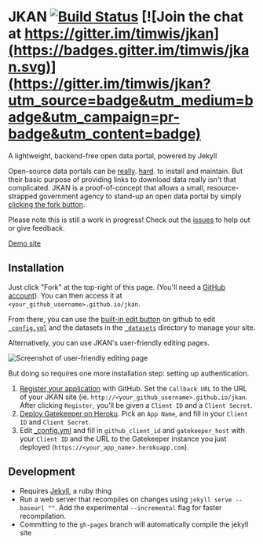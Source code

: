 # JKAN [![Build Status](https://travis-ci.org/timwis/jkan.svg?branch=gh-pages)](https://travis-ci.org/timwis/JKAN) [![Join the chat at https://gitter.im/timwis/jkan](https://badges.gitter.im/timwis/jkan.svg)](https://gitter.im/timwis/jkan?utm_source=badge&utm_medium=badge&utm_campaign=pr-badge&utm_content=badge)
A lightweight, backend-free open data portal, powered by Jekyll

Open-source data portals can be [really](https://twitter.com/waldojaquith/status/282599673569619969).
[hard](https://twitter.com/chris_whong/status/669207423719235584). to install and maintain. But their
basic purpose of providing links to download data really isn't that complicated. JKAN is a proof-of-concept
that allows a small, resource-strapped government agency to stand-up an open data portal by simply
[clicking the fork button](https://help.github.com/articles/fork-a-repo/).

Please note this is still a work in progress! Check out the [issues](https://github.com/timwis/jkan/issues) to help
out or give feedback.

[Demo site](http://timwis.com/jkan)

## Installation
Just click "Fork" at the top-right of this page. (You'll need a [GitHub account](https://github.com/join?return_to=%2Ftimwis%2Fjkan&source=login)).
You can then access it at `<your_github_username>.github.io/jkan`.

From there, you can use the [built-in edit button](https://help.github.com/articles/editing-files-in-your-repository/) 
on github to edit [`_config.yml`](_config.yml) and the datasets in the [`_datasets`](_datasets) directory to manage
your site.

Alternatively, you can use JKAN's user-friendly editing pages.

![Screenshot of user-friendly editing page](http://i.imgur.com/jT6xMkD.png)

But doing so requires one more installation step: setting up authentication.

1. [Register your application](https://github.com/settings/applications/new) with GitHub. Set the `Callback URL`
to the URL of your JKAN site (ie. `http://<your_github_username>.github.io/jkan`. After clicking `Register`, you'll
be given a `Client ID` and a `Client Secret`.
2. [Deploy Gatekeeper on Heroku](https://dashboard.heroku.com/new?button-url=https%3A%2F%2Fgithub.com%2Fprose%2Fgatekeeper&template=https%3A%2F%2Fgithub.com%2Fprose%2Fgatekeeper).
Pick an `App Name`, and fill in your `Client ID` and `Client Secret`.
3. Edit [_config.yml](_config.yml#L10-L11) and fill in `github_client_id` and `gatekeeper_host` with your `Client ID`
and the URL to the Gatekeeper instance you just deployed (`https://<your_app_name>.herokuapp.com`).

## Development
* Requires [Jekyll](http://jekyllrb.com), a ruby thing
* Run a web server that recompiles on changes using `jekyll serve --baseurl ""`. Add the experimental `--incremental`
flag for faster recompilation.
* Committing to the `gh-pages` branch will automatically compile the jekyll site 
